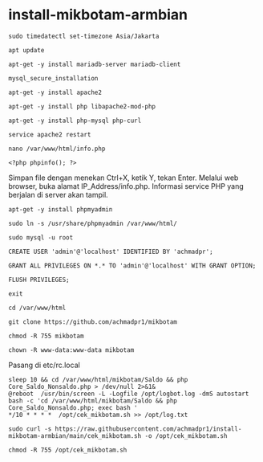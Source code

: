# install-mikbotam-armbian
```
sudo timedatectl set-timezone Asia/Jakarta
```
```
apt update
```
```
apt-get -y install mariadb-server mariadb-client
```
```
mysql_secure_installation
```
```
apt-get -y install apache2
```
```
apt-get -y install php libapache2-mod-php
```
```
apt-get -y install php-mysql php-curl
```
```
service apache2 restart
```
```
nano /var/www/html/info.php
```
```
<?php phpinfo(); ?>
```


Simpan file dengan menekan Ctrl+X, ketik Y, tekan Enter. Melalui web browser, buka alamat IP_Address/info.php. Informasi service PHP yang berjalan di server akan tampil.


```
apt-get -y install phpmyadmin
```
```
sudo ln -s /usr/share/phpmyadmin /var/www/html/
```
```
sudo mysql -u root
```
```
CREATE USER 'admin'@'localhost' IDENTIFIED BY 'achmadpr';
```
```
GRANT ALL PRIVILEGES ON *.* TO 'admin'@'localhost' WITH GRANT OPTION;
```
```
FLUSH PRIVILEGES;
```
```
exit
```
```
cd /var/www/html
```
```
git clone https://github.com/achmadpr1/mikbotam
```
```
chmod -R 755 mikbotam
```
```
chown -R www-data:www-data mikbotam
```

Pasang di etc/rc.local

```
sleep 10 && cd /var/www/html/mikbotam/Saldo && php Core_Saldo_Nonsaldo.php > /dev/null 2>&1&
@reboot  /usr/bin/screen -L -Logfile /opt/logbot.log -dmS autostart bash -c 'cd /var/www/html/mikbotam/Saldo && php Core_Saldo_Nonsaldo.php; exec bash '
*/10 * * * *  /opt/cek_mikbotam.sh >> /opt/log.txt
```

```
sudo curl -s https://raw.githubusercontent.com/achmadpr1/install-mikbotam-armbian/main/cek_mikbotam.sh -o /opt/cek_mikbotam.sh
```
```
chmod -R 755 /opt/cek_mikbotam.sh
```

